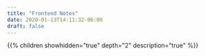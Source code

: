 ```yaml
---
title: "Frontend Notes"
date: 2020-01-13T14:11:32-06:00
draft: false
---
```


{{% children showhidden="true" depth="2" description="true" %}}
